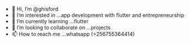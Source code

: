 - 👋 Hi, I’m @ghisford
- 👀 I’m interested in ...app development with flutter and entrepreneurship
- 🌱 I’m currently learning ...flutter
- 💞️ I’m looking to collaborate on ...projects
- 📫 How to reach me ...whatsapp (+256755364414)

<!---
ghisford/ghisford is a ✨ special ✨ repository because its `README.md` (this file) appears on your GitHub profile.
You can click the Preview link to take a look at your changes.
--->
